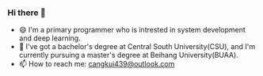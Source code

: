 ### Hi there 👋
- 😄 I'm a primary programmer who is intrested in system development and deep learning.
- 🌱 I've got a bachelor's degree at Central South University(CSU), and I'm currently pursuing a master's degree at Beihang University(BUAA).
- 📫 How to reach me: cangkui439@outlook.com

<!--
**cangkui/cangkui** is a ✨ _special_ ✨ repository because its `README.md` (this file) appears on your GitHub profile.

Here are some ideas to get you started:

- 🔭 I’m currently working on ...
- 🌱 I’m currently learning ...
- 👯 I’m looking to collaborate on ...
- 🤔 I’m looking for help with ...
- 💬 Ask me about ...
- 📫 How to reach me: ...
- 😄 Pronouns: ...
- ⚡ Fun fact: ...
-->
